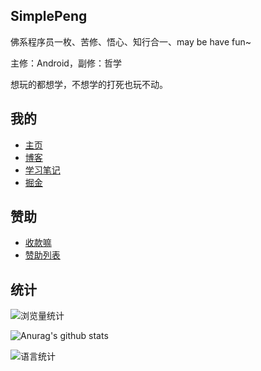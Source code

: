 ## SimplePeng

佛系程序员一枚、苦修、悟心、知行合一、may be have fun~

主修：Android，副修：哲学

想玩的都想学，不想学的打死也玩不动。

## 我的

* [主页](https://www.simplepeng.com)
* [博客](https://www.simplepeng.com/blog)
* [学习笔记](https://www.simplepeng.com/KeepLearning)
* [掘金](https://juejin.cn/user/641770519265832)

## 赞助

* [收款嘛](https://simplepeng.com/merge_pay_code/)
* [赞助列表](https://simplepeng.com/Sponsor/)

## 统计

![浏览量统计](https://komarev.com/ghpvc/?username=simplepeng)

![Anurag's github stats](https://github-readme-stats.vercel.app/api?username=simplepeng&count_private=true)

![语言统计](https://github-readme-stats.vercel.app/api/top-langs/?username=simplepeng&layout=compact)

